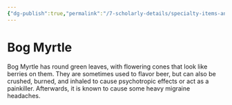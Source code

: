```yaml
---
{"dg-publish":true,"permalink":"/7-scholarly-details/specialty-items-and-materials/plants-and-fungi/bog-myrtle/","noteIcon":""}
---
```


# Bog Myrtle

Bog Myrtle has round green leaves, with flowering cones that look like berries on them. They are sometimes used to flavor beer, but can also be crushed, burned, and inhaled to cause psychotropic effects or act as a painkiller. Afterwards, it is known to cause some heavy migraine headaches. 